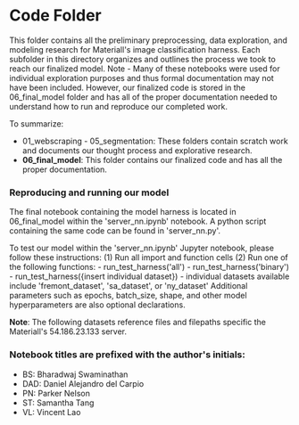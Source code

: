 # Code Folder

This folder contains all the preliminary preprocessing, data exploration, and modeling research for Materiall's image classification harness. Each subfolder in this directory organizes and outlines the process we took to reach our finalized model. Note - Many of these notebooks were used for individual exploration purposes and thus formal documentation may not have been included. However, our finalized code is stored in the 06_final_model folder and has all of the proper documentation needed to understand how to run and reproduce our completed work. 

To summarize: 
- 01_webscraping - 05_segmentation: These folders contain scratch work and documents our thought process and explorative research. 
- **06_final_model**: This folder contains our finalized code and has all the proper documentation. 


### Reproducing and running our model
The final notebook containing the model harness is located in 06_final_model within the 'server_nn.ipynb' notebook. A python script containing the same code can be found in 'server_nn.py'. 

To test our model within the 'server_nn.ipynb' Jupyter notebook, please follow these instructions:
	(1) Run all import and function cells
	(2) Run one of the following functions: 
		- run_test_harness('all')
		- run_test_harness('binary')
		- run_test_harness({insert individual dataset}) - individual datasets available include 'fremont_dataset', 'sa_dataset', or 'ny_dataset'
	Additional parameters such as epochs, batch_size, shape, and other model hyperparameters are also optional declarations.

**Note**: The following datasets reference files and filepaths specific the Materiall's 54.186.23.133 server. 


### Notebook titles are prefixed with the author's initials: 
- BS: Bharadwaj Swaminathan
- DAD: Daniel Alejandro del Carpio
- PN: Parker Nelson
- ST: Samantha Tang
- VL: Vincent Lao
